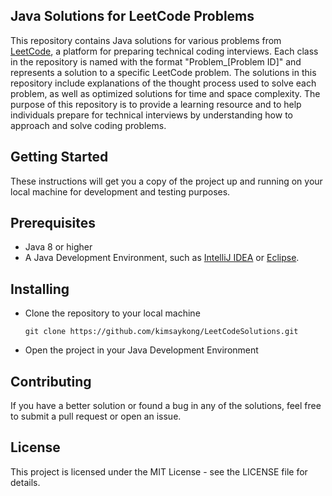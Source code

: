 <h2>Java Solutions for LeetCode Problems</h2>
<p>This repository contains Java solutions for various problems from <a href="https://leetcode.com/">LeetCode</a>, a platform for preparing technical coding interviews. Each class in the repository is named with the format "Problem_[Problem ID]" and represents a solution to a specific LeetCode problem. The solutions in this repository include explanations of the thought process used to solve each problem, as well as optimized solutions for time and space complexity. The purpose of this repository is to provide a learning resource and to help individuals prepare for technical interviews by understanding how to approach and solve coding problems.</p>

<h2>Getting Started</h2>
</p>These instructions will get you a copy of the project up and running on your local machine for development and testing purposes.</p>

<h2>Prerequisites</h2>
<ul>
<li>Java 8 or higher</li>
<li>A Java Development Environment, such as <a href="https://www.jetbrains.com/idea/">IntelliJ IDEA</a> or <a href="https://www.eclipse.org/">Eclipse</a>.</li>
</ul>

<h2>Installing</h2>
<ul>
  <li>Clone the repository to your local machine</li>
  
  ```git
git clone https://github.com/kimsaykong/LeetCodeSolutions.git
```

  <li>Open the project in your Java Development Environment</li>
</ul>

<h2>Contributing</h2>
<p>If you have a better solution or found a bug in any of the solutions, feel free to submit a pull request or open an issue.</p>

<h2>License</h2>
<p>This project is licensed under the MIT License - see the LICENSE file for details.</p>
